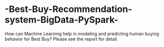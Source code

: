# -Best-Buy-Recommendation-system-BigData-PySpark-
How can Machine Learning help in modeling and predicting human buying behavior for Best Buy?
Please see the report for detail.
